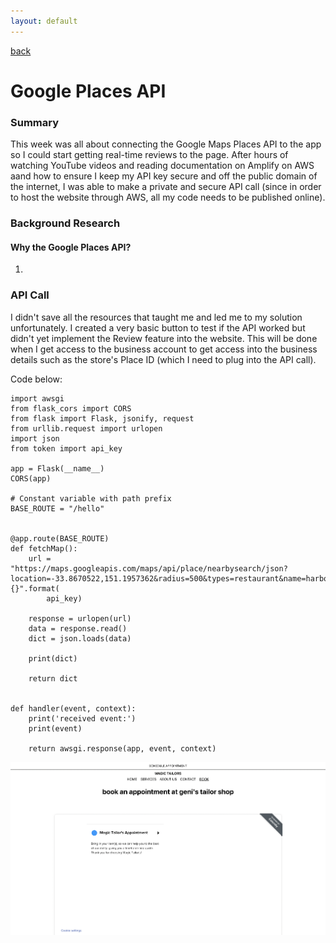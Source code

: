 ```yaml
---
layout: default
---
```


[back](../index.html)

# Google Places API

### Summary

This week was all about connecting the Google Maps Places API to the app so I could start getting real-time reviews to the page. After hours of watching YouTube videos and reading documentation on Amplify on AWS aand how to ensure I keep my API key secure and off the public domain of the internet, I was able to make a private and secure API call (since in order to host the website through AWS, all my code needs to be published online).

### Background Research

#### Why the Google Places API?

1.

### API Call

I didn't save all the resources that taught me and led me to my solution unfortunately. I created a very basic button to test if the API worked but didn't yet implement the Review feature into the website. This will be done when I get access to the business account to get access into the business details such as the store's Place ID (which I need to plug into the API call).

Code below:

```
import awsgi
from flask_cors import CORS
from flask import Flask, jsonify, request
from urllib.request import urlopen
import json
from token import api_key

app = Flask(__name__)
CORS(app)

# Constant variable with path prefix
BASE_ROUTE = "/hello"


@app.route(BASE_ROUTE)
def fetchMap():
    url = "https://maps.googleapis.com/maps/api/place/nearbysearch/json?location=-33.8670522,151.1957362&radius=500&types=restaurant&name=harbour&key={}".format(
        api_key)

    response = urlopen(url)
    data = response.read()
    dict = json.loads(data)

    print(dict)

    return dict


def handler(event, context):
    print('received event:')
    print(event)

    return awsgi.response(app, event, context)
```

![Calendly Integration](../assets/img/week3/book.png)
